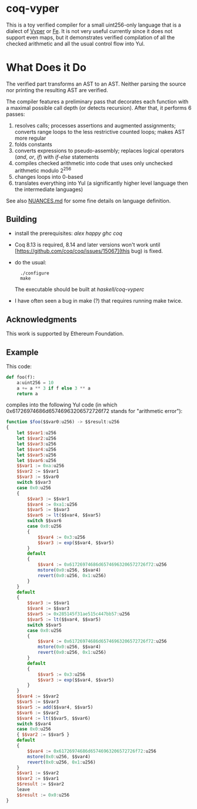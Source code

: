 # coq-vyper

This is a toy verified compiler for a small uint256-only language that is a dialect of [Vyper](https://github.com/vyperlang/vyper) or [Fe](https://github.com/ethereum/fe).
It is not very useful currently since it does not support even maps, but it demonstrates verified compilation of all the checked arithmetic and all the usual control flow into Yul.


# What Does it Do

The verified part transforms an AST to an AST. Neither parsing the source nor printing the resulting AST are verified.

The compiler features a preliminary pass that decorates each function with a maximal possible call depth (or detects recursion). After that, it performs 6 passes:
1. resolves calls; processes assertions and augmented assignments; converts range loops to the less restrictive counted loops; makes AST more regular
2. folds constants
3. converts expressions to pseudo-assembly; replaces logical operators (*and*, *or*, *if*) with *if-else* statements
4. compiles checked arithmetic into code that uses only unchecked arithmetic modulo 2<sup>256</sup>
5. changes loops into 0-based
6. translates everything into Yul (a significantly higher level language then the intermediate languages)

See also [NUANCES.md](NUANCES.md) for some fine details on language definition.

## Building

- install the prerequisites: *alex happy ghc coq*

- Coq 8.13 is required, 8.14 and later versions won't work until [https://github.com/coq/coq/issues/15067](this bug) is fixed.

- do the usual:

		./configure
		make
		
	The executable should be built at *haskell/coq-vyperc*

- I have often seen a bug in make (?) that requires running make twice.

## Acknowledgments
This work is supported by Ethereum Foundation.

## Example

This code:

```python
def foo(f):
    a:uint256 = 10
    a += a ** 3 if f else 3 ** a
    return a
```

compiles into the following Yul code (in which 0x61726974686d65746963206572726f72 stands for "arithmetic error"):

```javascript
function $foo($$var0:u256) -> $$result:u256
{
    let $$var1:u256
    let $$var2:u256
    let $$var3:u256
    let $$var4:u256
    let $$var5:u256
    let $$var6:u256
    $$var1 := 0xa:u256
    $$var2 := $$var1
    $$var3 := $$var0
    switch $$var3
    case 0x0:u256
    {
        $$var3 := $$var1
        $$var4 := 0xa1:u256
        $$var5 := $$var3
        $$var6 := lt($$var4, $$var5)
        switch $$var6
        case 0x0:u256
        {
            $$var4 := 0x3:u256
            $$var3 := exp($$var4, $$var5)
        }
        default
        {
            $$var4 := 0x61726974686d65746963206572726f72:u256
            mstore(0x0:u256, $$var4)
            revert(0x0:u256, 0x1:u256)
        }
    }
    default
    {
        $$var3 := $$var1
        $$var4 := $$var3
        $$var5 := 0x285145f31ae515c447bb57:u256
        $$var5 := lt($$var4, $$var5)
        switch $$var5
        case 0x0:u256
        {
            $$var4 := 0x61726974686d65746963206572726f72:u256
            mstore(0x0:u256, $$var4)
            revert(0x0:u256, 0x1:u256)
        }
        default
        {
            $$var5 := 0x3:u256
            $$var3 := exp($$var4, $$var5)
        }
    }
    $$var4 := $$var2
    $$var5 := $$var3
    $$var5 := add($$var4, $$var5)
    $$var6 := $$var2
    $$var4 := lt($$var5, $$var6)
    switch $$var4
    case 0x0:u256
    { $$var2 := $$var5 }
    default
    {
        $$var4 := 0x61726974686d65746963206572726f72:u256
        mstore(0x0:u256, $$var4)
        revert(0x0:u256, 0x1:u256)
    }
    $$var1 := $$var2
    $$var2 := $$var1
    $$result := $$var2
    leave
    $$result := 0x0:u256
}
```

